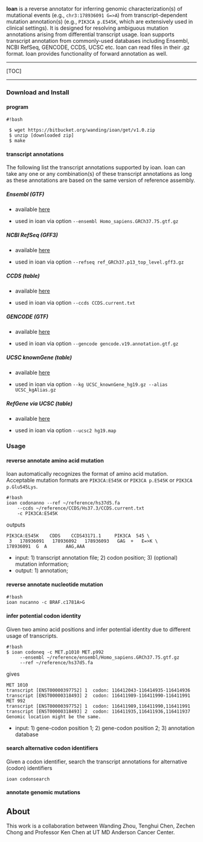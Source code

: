 **Ioan** is a reverse annotator for inferring genomic characterization(s) of mutational events (e.g., ```chr3:178936091 G=>A```) from transcript-dependent mutation annotation(s) (e.g., ```PIK3CA p.E545K```, which are extensively used in clinical settings). It is designed for resolving ambiguous mutation annotations arising from differential transcript usage. Ioan supports transcript annotation from commonly-used databases including Ensembl, NCBI RefSeq, GENCODE, CCDS, UCSC etc. Ioan can read files in their .gz format. Ioan provides functionality of forward annotation as well.

--------

[TOC]

--------

### Download and Install

#### program
```
#!bash

 $ wget https://bitbucket.org/wanding/ioan/get/v1.0.zip
 $ unzip [downloaded zip]
 $ make
```

#### transcript annotations

The following list the transcript annotations supported by ioan. Ioan can take any one or any combination(s) of these transcript annotations as long as these annotations are based on the same version of reference assembly.

##### Ensembl (GTF)

 + available [here](http://http://www.ensembl.org/info/data/ftp/index.html)

 + used in ioan via option ```--ensembl Homo_sapiens.GRCh37.75.gtf.gz```

##### NCBI RefSeq (GFF3)

 + available [here](ftp://ftp.ncbi.nlm.nih.gov/genomes/H_sapiens/ARCHIVE/ANNOTATION_RELEASE.105/GFF/ref_GRCh37.p13_top_level.gff3.gz)

 + used in ioan via option ```--refseq ref_GRCh37.p13_top_level.gff3.gz```

##### CCDS (table)

 + available [here](http://www.ncbi.nlm.nih.gov/CCDS/CcdsBrowse.cgi)

 + used in ioan via option ```--ccds CCDS.current.txt```

##### GENCODE (GTF)

 + available [here](http://www.gencodegenes.org/releases/19.html)

 + used in ioan via option ```--gencode gencode.v19.annotation.gtf.gz```

##### UCSC knownGene (table)

 + available [here](https://genome.ucsc.edu/cgi-bin/hgTables?command=start)

 + used in ioan via option ```--kg UCSC_knownGene_hg19.gz --alias UCSC_kgAlias.gz```

##### RefGene via UCSC (table)

 + available [here](https://genome.ucsc.edu/cgi-bin/hgTables?command=start)

 + used in ioan via option ```--ucsc2 hg19.map```

### Usage


#### reverse annotate amino acid mutation
Ioan automatically recognizes the format of amino acid mutation. Acceptable mutation formats are ```PIK3CA:E545K``` or ```PIK3CA p.E545K``` or ```PIK3CA p.Glu545Lys```.

```
#!bash
ioan codonanno --ref ~/reference/hs37d5.fa
    --ccds ~/reference/CCDS/Hs37.3/CCDS.current.txt
    -c PIK3CA:E545K
```
outputs
```
PIK3CA:E545K    CDDS    CCDS43171.1     PIK3CA  545 \
 3   178936091   178936092   178936093   GAG  +   E=>K \
178936091  G  A       AAG,AAA
```
 + input: 1) transcript annotation file; 2) codon position; 3) (optional) mutation information;
 + output: 1) annotation;


#### reverse annotate nucleotide mutation

```
#!bash
ioan nucanno -c BRAF.c1781A>G
```


#### infer potential codon identity
Given two amino acid positions and infer potential identity due to different usage of transcripts.

```
#!bash
$ ioan codoneq -c MET.p1010 MET.p992
     --ensembl ~/reference/ensembl/Homo_sapiens.GRCh37.75.gtf.gz
     --ref ~/reference/hs37d5.fa
```
gives
```
MET 1010
transcript [ENST00000397752] 1  codon: 116412043-116414935-116414936
transcript [ENST00000318493] 2  codon: 116411989-116411990-116411991
MET 992
transcript [ENST00000397752] 1  codon: 116411989,116411990,116411991
transcript [ENST00000318493] 2  codon: 116411935,116411936,116411937
Genomic location might be the same.

```

 + input: 1) gene-codon position 1; 2) gene-codon position 2; 3) annotation database

#### search alternative codon identifiers
Given a codon identifier, search the transcript annotations for alternative (codon) identifiers
```
ioan codonsearch 
```

#### annotate genomic mutations

## About
This work is a collaboration between Wanding Zhou, Tenghui Chen, Zechen Chong and Professor Ken Chen at UT MD Anderson Cancer Center.